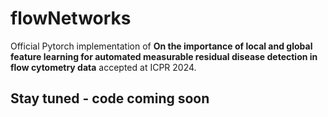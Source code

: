 # flowNetworks
Official Pytorch implementation of **On the importance of local and global feature
learning for automated measurable residual
disease detection in flow cytometry data** accepted at ICPR 2024.

## Stay tuned - code coming soon
